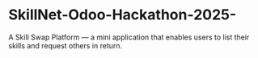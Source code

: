 # SkillNet-Odoo-Hackathon-2025-
A Skill Swap Platform — a mini application that enables users to list their skills and request others in return.
